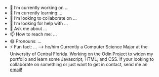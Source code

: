 - 🔭 I’m currently working on ...
- 🌱 I’m currently learning ...
- 👯 I’m looking to collaborate on ...
- 🤔 I’m looking for help with ...
- 💬 Ask me about ...
- 📫 How to reach me: ...
- 😄 Pronouns: ...
- ⚡ Fun fact: ...
-->
he/him
Currently a Computer Science Major at the University of Central Florida.
Working on the Odin Project to widen my portfolio and learn some Javascript, HTML, and CSS.
If your looking to collaborate on something or just want to get in contact, send me an <a href="mailto:nsanchez9009@gmail.com">email!</a>
